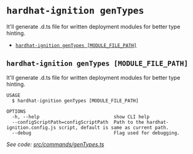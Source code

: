 `hardhat-ignition genTypes`
=================

It'll generate .d.ts file for written deployment modules for better type hinting.

* [`hardhat-ignition genTypes [MODULE_FILE_PATH]`](#hardhat-ignition-gentypes-module_file_path)

## `hardhat-ignition genTypes [MODULE_FILE_PATH]`

It'll generate .d.ts file for written deployment modules for better type hinting.

```
USAGE
  $ hardhat-ignition genTypes [MODULE_FILE_PATH]

OPTIONS
  -h, --help                           show CLI help
  --configScriptPath=configScriptPath  Path to the hardhat-ignition.config.js script, default is same as current path.
  --debug                              Flag used for debugging.
```

_See code: [src/commands/genTypes.ts](https://github.com/nomiclabs/hardhat-ignition/blob/main/src/commands/genTypes.ts)_
